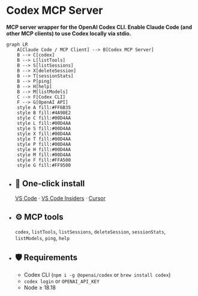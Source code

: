 # Codex MCP Server

**MCP server wrapper for the OpenAI Codex CLI. Enable Claude Code (and other MCP clients) to use Codex locally via stdio.**

```mermaid
graph LR
    A[Claude Code / MCP Client] --> B[Codex MCP Server]
    B --> C[codex]
    B --> L[listTools]
    B --> S[listSessions]
    B --> X[deleteSession]
    B --> T[sessionStats]
    B --> P[ping]
    B --> H[help]
    B --> M[listModels]
    C --> F[Codex CLI]
    F --> G[OpenAI API]
    style A fill:#FF6B35
    style B fill:#4A90E2
    style C fill:#00D4AA
    style L fill:#00D4AA
    style S fill:#00D4AA
    style X fill:#00D4AA
    style T fill:#00D4AA
    style P fill:#00D4AA
    style H fill:#00D4AA
    style M fill:#00D4AA
    style F fill:#FFA500
    style G fill:#FF9500
```

<div class="grid cards" markdown>

-   :rocket: **One‑click install**
    ---
    [VS Code](https://vscode.dev/redirect/mcp/install?name=codex-cli&config=%7B%22type%22%3A%22stdio%22%2C%22command%22%3A%22npx%22%2C%22args%22%3A%5B%22-y%22%2C%22%40comfucios%2Fcodex-mcp-server%22%5D%7D) ·
    [VS Code Insiders](https://insiders.vscode.dev/redirect/mcp/install?name=codex-cli&config=%7B%22type%22%3A%22stdio%22%2C%22command%22%3A%22npx%22%2C%22args%22%3A%5B%22-y%22%2C%22%40comfucios%2Fcodex-mcp-server%22%5D%7D) ·
    [Cursor](https://cursor.com/en/install-mcp?name=codex&config=eyJ0eXBlIjoic3RkaW8iLCJjb21tYW5kIjoibnB4IC15IEBjb21mdWNpb3MvY29kZXgtbWNwLXNlcnZlciIsImVudiI6e319)

-   :gear: **MCP tools**
    ---
    `codex`, `listTools`, `listSessions`, `deleteSession`, `sessionStats`, `listModels`, `ping`, `help`

-   :shield: **Requirements**
    ---
    - Codex CLI (`npm i -g @openai/codex` or `brew install codex`)
    - `codex login` or `OPENAI_API_KEY`
    - Node ≥ 18.18

</div>
